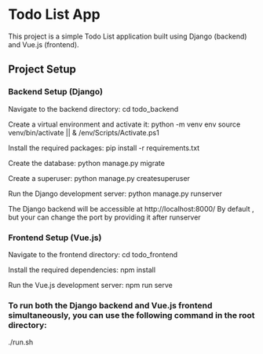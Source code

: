 # Todo List App

This project is a simple Todo List application built using Django (backend) and Vue.js (frontend).

## Project Setup

### Backend Setup (Django)
Navigate to the backend directory:
cd todo_backend

Create a virtual environment and activate it:
python -m venv env
source venv/bin/activate ||  & /env/Scripts/Activate.ps1

Install the required packages:
pip install -r requirements.txt

Create the database:
python manage.py migrate

Create a superuser:
python manage.py createsuperuser

Run the Django development server:
python manage.py runserver 

The Django backend will be accessible at http://localhost:8000/ By default , but your can change the port by providing it after runserver 


### Frontend Setup (Vue.js)

Navigate to the frontend directory:
cd todo_frontend

Install the required dependencies:
npm install

Run the Vue.js development server:
npm run serve


### To run both the Django backend and Vue.js frontend simultaneously, you can use the following command in the root directory:

./run.sh